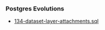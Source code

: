 ### Postgres Evolutions
- [134-dataset-layer-attachments.sql](conf/evolutions/134-dataset-layer-attachments.sql)
